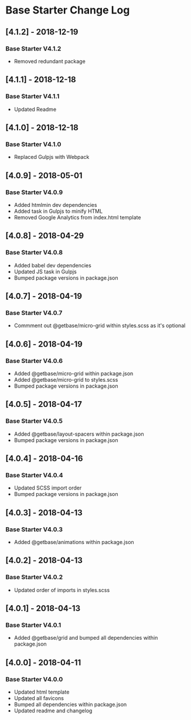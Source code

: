 # Base Starter Change Log

## [4.1.2] - 2018-12-19
### Base Starter V4.1.2
- Removed redundant package

## [4.1.1] - 2018-12-18
### Base Starter V4.1.1
- Updated Readme

## [4.1.0] - 2018-12-18
### Base Starter V4.1.0
- Replaced Gulpjs with Webpack

## [4.0.9] - 2018-05-01
### Base Starter V4.0.9
- Added htmlmin dev dependencies
- Added task in Gulpjs to minify HTML
- Removed Google Analytics from index.html template

## [4.0.8] - 2018-04-29
### Base Starter V4.0.8
- Added babel dev dependencies
- Updated JS task in Gulpjs
- Bumped package versions in package.json

## [4.0.7] - 2018-04-19
### Base Starter V4.0.7
- Commment out @getbase/micro-grid within styles.scss as it's optional

## [4.0.6] - 2018-04-19
### Base Starter V4.0.6
- Added @getbase/micro-grid within package.json
- Added @getbase/micro-grid to styles.scss
- Bumped package versions in package.json

## [4.0.5] - 2018-04-17
### Base Starter V4.0.5
- Added @getbase/layout-spacers within package.json
- Bumped package versions in package.json

## [4.0.4] - 2018-04-16
### Base Starter V4.0.4
- Updated SCSS import order
- Bumped package versions in package.json

## [4.0.3] - 2018-04-13
### Base Starter V4.0.3
- Added @getbase/animations within package.json

## [4.0.2] - 2018-04-13
### Base Starter V4.0.2
- Updated order of imports in styles.scss

## [4.0.1] - 2018-04-13
### Base Starter V4.0.1
- Added @getbase/grid and bumped all dependencies within package.json

## [4.0.0] - 2018-04-11
### Base Starter V4.0.0
- Updated html template
- Updated all favicons
- Bumped all dependencies within package.json
- Updated readme and changelog